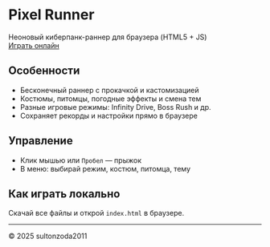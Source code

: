 # Pixel Runner

Неоновый киберпанк-раннер для браузера (HTML5 + JS)  
[Играть онлайн](https://sultonzoda2011.github.io/pixel-runner/)

## Особенности
- Бесконечный раннер с прокачкой и кастомизацией
- Костюмы, питомцы, погодные эффекты и смена тем
- Разные игровые режимы: Infinity Drive, Boss Rush и др.
- Сохраняет рекорды и настройки прямо в браузере

## Управление
- Клик мышью или `Пробел` — прыжок
- В меню: выбирай режим, костюм, питомца, тему

## Как играть локально
Скачай все файлы и открой `index.html` в браузере.

---

© 2025 sultonzoda2011  
